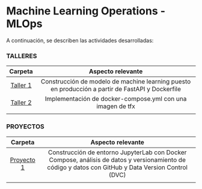 # Machine Learning Operations - MLOps

A continuación, se describen las actividades desarrolladas:

### **TALLERES**

|Carpeta| Aspecto relevante |
| :-: |:-: |
| [Taller 1](https://github.com/thonybossa/MLOPS/tree/main/Taller_1)| Construcción de modelo de machine learning puesto en producción a partir de FastAPI y Dockerfile |
| [Taller 2](https://github.com/thonybossa/MLOPS/tree/main/Taller_2) | Implementación de docker-compose.yml con una imagen de tfx |
| | |


### **PROYECTOS**

|Carpeta| Aspecto relevante |
| :-: |:-: |
| [Proyecto 1](https://github.com/thonybossa/MLOPS/tree/main/Proyecto_1)| Construcción de entorno JupyterLab con Docker Compose, análisis de datos y versionamiento de código y datos con GitHub y Data Version Control (DVC) |
| | |

